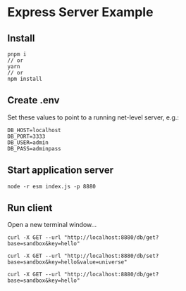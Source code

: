 # Express Server Example

## Install

```shell
pnpm i
// or
yarn
// or
npm install
```

## Create .env

Set these values to point to a running net-level server, e.g.:

```shell
DB_HOST=localhost
DB_PORT=3333
DB_USER=admin
DB_PASS=adminpass
```

## Start application server

```shell
node -r esm index.js -p 8880
```

## Run client

Open a new terminal window...

```shell
curl -X GET --url "http://localhost:8880/db/get?base=sandbox&key=hello"

curl -X GET --url "http://localhost:8880/db/set?base=sandbox&key=hello&value=universe"

curl -X GET --url "http://localhost:8880/db/get?base=sandbox&key=hello"
```
